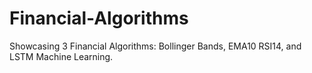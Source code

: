 # Financial-Algorithms
Showcasing 3 Financial Algorithms: Bollinger Bands, EMA10 RSI14, and LSTM Machine Learning.
